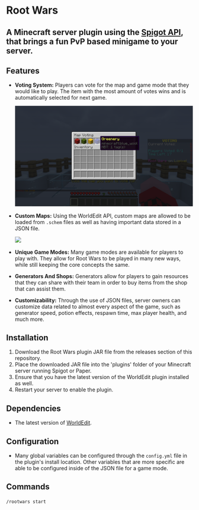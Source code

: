 # Root Wars
## A Minecraft server plugin using the [Spigot API](https://www.spigotmc.org/), that brings a fun PvP based minigame to your server.

## Features
- **Voting System:** Players can vote for the map and game mode that they would like to play. The item with the most amount of votes wins and is automatically selected for next game.
  
    <img src='images/vote.png' width='500'>

- **Custom Maps:** Using the WorldEdit API, custom maps are allowed to be loaded from `.schem` files as well as having important data stored in a JSON file.
  
    <img src='images/island.png' width='500'>
 
- **Unique Game Modes:** Many game modes are available for players to play with. They allow for Root Wars to be played in many new ways, while still keeping the core concepts the same.
- **Generators And Shops:** Generators allow for players to gain resources that they can share with their team in order to buy items from the shop that can assist them.
- **Customizability:** Through the use of JSON files, server owners can customize data related to almost every aspect of the game, such as generator speed, potion effects, respawn time, max player health, and much more.
## Installation
1. Download the Root Wars plugin JAR file from the releases section of this repository.
2. Place the downloaded JAR file into the 'plugins' folder of your Minecraft server running Spigot or Paper.
3. Ensure that you have the latest version of the WorldEdit plugin installed as well.
4. Restart your server to enable the plugin.
## Dependencies
- The latest version of [WorldEdit](https://enginehub.org/worldedit).
## Configuration
- Many global variables can be configured through the `config.yml` file in the plugin's install location. Other variables that are more specific are able to be configured inside of the JSON file for a game mode.
## Commands
```/rootwars start```
